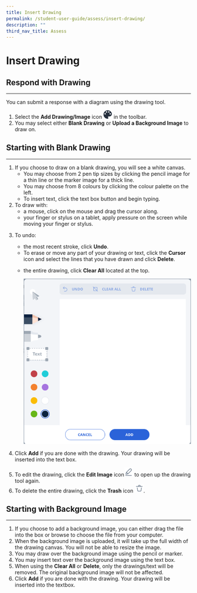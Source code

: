 ```yaml
---
title: Insert Drawing
permalink: /student-user-guide/assess/insert-drawing/
description: ""
third_nav_title: Assess
---
```

<h1 id="insert-drawing">Insert Drawing</h1>
<h2 id="-respond-with-drawing-">Respond with Drawing</h2>
<hr>
<p>You can submit a response with a diagram using the drawing tool.</p>
<ol>
<li>Select the <strong>Add Drawing/Image</strong> icon <img style="width:1.5rem; display: inline;" src="/images/Icons/Drawing.svg"> in the toolbar.</li>
<li>You may select either <strong>Blank Drawing</strong> or <strong>Upload a Background Image</strong> to draw on.</li>
</ol>
<h2 id="-starting-with-blank-drawing-">Starting with Blank Drawing</h2>
<hr>
<ol>
<li>If you choose to draw on a blank drawing, you will see a white canvas.<ul>
<li>You may choose from 2 pen tip sizes by clicking the pencil image for a thin line or the marker image for a thick line.</li>
<li>You may choose from 8 colours by clicking the colour palette on the left.</li>
<li>To insert text, click the text box button and begin typing.</li>
</ul>
</li>
<li>To draw with:<ul>
<li>a mouse, click on the mouse and drag the cursor along.</li>
<li>your finger or stylus on a tablet, apply pressure on the screen while moving your finger or stylus.</li>
</ul>
</li>
<li><p>To undo:</p>
<ul>
<li>the most recent stroke, click <strong>Undo</strong>.</li>
<li>To erase or move any part of your drawing or text, click the <strong>Cursor</strong> icon and select the lines that you have drawn and click <strong>Delete</strong>.</li>
<li><p>the entire drawing, click <strong>Clear All</strong> located at the top.</p>
<p><img src="/images/1Student/As-Drawing.png"></p>
</li>
</ul>
</li>
<li><p>Click <strong>Add</strong> if you are done with the drawing. Your drawing will be inserted into the text box.</p>
</li>
<li>To edit the drawing, click the <strong>Edit Image</strong> icon<img style="width:1.5rem; display: inline;" src="/images/Icons/EditImage.svg">  to open up the drawing tool again.</li>
<li>To delete the entire drawing, click the <strong>Trash</strong> icon <img style="width:1.5rem; display: inline;" src="/images/Icons/Trash.svg">.</li>
</ol>
<h2 id="-starting-with-background-image-">Starting with Background Image</h2>
<hr>
<ol>
<li>If you choose to add a background image, you can either drag the file into the box or browse to choose the file from your computer.</li>
<li>When the background image is uploaded, it will take up the full width of the drawing canvas. You will not be able to resize the image.</li>
<li>You may draw over the background image using the pencil or marker.</li>
<li>You may insert text over the background image using the text box.</li>
<li>When using the <strong>Clear All</strong> or <strong>Delete</strong>, only the drawings/text will be removed. The original background image will not be affected.</li>
<li>Click <strong>Add</strong> if you are done with the drawing. Your drawing will be inserted into the textbox.</li>
</ol>